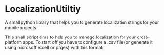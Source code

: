 # LocalizationUtiltiy
A small python library that helps you to generate localization strings for your mobile projects.

This small script aims to help you to manage localization for your cross-platform apps.
To start off you have to configure a .csv file (or generate it using microsoft excell or pages) with this format:

